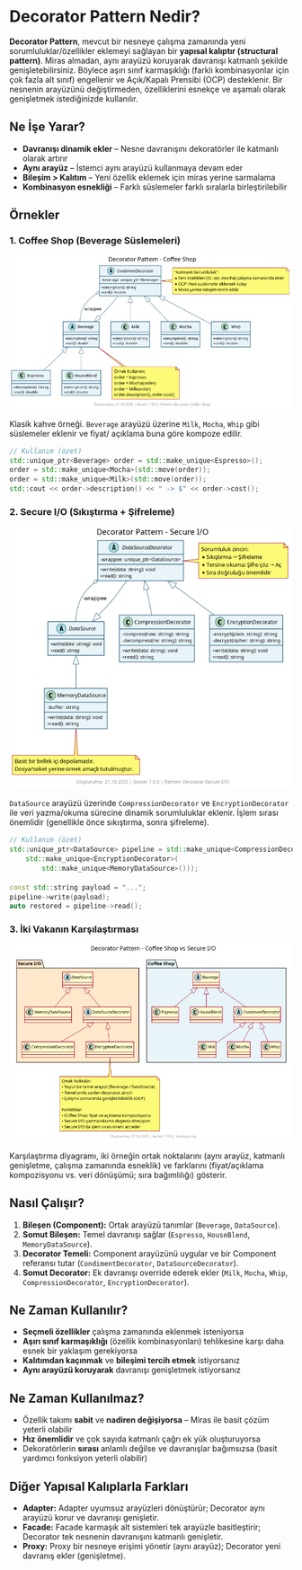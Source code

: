 # Decorator Pattern Nedir?

**Decorator Pattern**, mevcut bir nesneye çalışma zamanında yeni sorumluluklar/özellikler eklemeyi sağlayan bir **yapısal kalıptır (structural pattern)**. Miras almadan, aynı arayüzü koruyarak davranışı katmanlı şekilde genişletebilirsiniz. Böylece aşırı sınıf karmaşıklığı (farklı kombinasyonlar için çok fazla alt sınıf) engellenir ve Açık/Kapalı Prensibi (OCP) desteklenir. Bir nesnenin arayüzünü değiştirmeden, özelliklerini esnekçe ve aşamalı olarak genişletmek istediğinizde kullanılır.

## Ne İşe Yarar?

- **Davranışı dinamik ekler** – Nesne davranışını dekoratörler ile katmanlı olarak artırır
- **Aynı arayüz** – İstemci aynı arayüzü kullanmaya devam eder
- **Bileşim > Kalıtım** – Yeni özellik eklemek için miras yerine sarmalama
- **Kombinasyon esnekliği** – Farklı süslemeler farklı sıralarla birleştirilebilir

## Örnekler

### 1. Coffee Shop (Beverage Süslemeleri)

![Coffee Shop Decorator](./coffee_shop/diagram.png)

Klasik kahve örneği. `Beverage` arayüzü üzerine `Milk`, `Mocha`, `Whip` gibi süslemeler eklenir ve fiyat/ açıklama buna göre kompoze edilir.

```cpp
// Kullanım (özet)
std::unique_ptr<Beverage> order = std::make_unique<Espresso>();
order = std::make_unique<Mocha>(std::move(order));
order = std::make_unique<Milk>(std::move(order));
std::cout << order->description() << " -> $" << order->cost();
```

### 2. Secure I/O (Sıkıştırma + Şifreleme)

![Secure IO Decorator](./secure_io/diagram.png)

`DataSource` arayüzü üzerinde `CompressionDecorator` ve `EncryptionDecorator` ile veri yazma/okuma sürecine dinamik sorumluluklar eklenir. İşlem sırası önemlidir (genellikle önce sıkıştırma, sonra şifreleme). 

```cpp
// Kullanım (özet)
std::unique_ptr<DataSource> pipeline = std::make_unique<CompressionDecorator>(
    std::make_unique<EncryptionDecorator>(
        std::make_unique<MemoryDataSource>()));

const std::string payload = "...";
pipeline->write(payload);
auto restored = pipeline->read();
```

### 3. İki Vakanın Karşılaştırması

![Decorator Comparison](./coffee_secure_diff/diagram.png)

Karşılaştırma diyagramı, iki örneğin ortak noktalarını (aynı arayüz, katmanlı genişletme, çalışma zamanında esneklik) ve farklarını (fiyat/açıklama kompozisyonu vs. veri dönüşümü; sıra bağımlılığı) gösterir.

## Nasıl Çalışır?

1. **Bileşen (Component):** Ortak arayüzü tanımlar (`Beverage`, `DataSource`).
2. **Somut Bileşen:** Temel davranışı sağlar (`Espresso`, `HouseBlend`, `MemoryDataSource`).
3. **Decorator Temeli:** Component arayüzünü uygular ve bir Component referansı tutar (`CondimentDecorator`, `DataSourceDecorator`).
4. **Somut Decorator:** Ek davranışı override ederek ekler (`Milk`, `Mocha`, `Whip`, `CompressionDecorator`, `EncryptionDecorator`).

## Ne Zaman Kullanılır?

- **Seçmeli özellikler** çalışma zamanında eklenmek isteniyorsa
- **Aşırı sınıf karmaşıklığı** (özellik kombinasyonları) tehlikesine karşı daha esnek bir yaklaşım gerekiyorsa
- **Kalıtımdan kaçınmak** ve **bileşimi tercih etmek** istiyorsanız
- **Aynı arayüzü koruyarak** davranışı genişletmek istiyorsanız

## Ne Zaman Kullanılmaz?

- Özellik takımı **sabit** ve **nadiren değişiyorsa** – Miras ile basit çözüm yeterli olabilir
- **Hız önemlidir** ve çok sayıda katmanlı çağrı ek yük oluşturuyorsa
- Dekoratörlerin **sırası** anlamlı değilse ve davranışlar bağımsızsa (basit yardımcı fonksiyon yeterli olabilir)

## Diğer Yapısal Kalıplarla Farkları

- **Adapter:** Adapter uyumsuz arayüzleri dönüştürür; Decorator aynı arayüzü korur ve davranışı genişletir.
- **Facade:** Facade karmaşık alt sistemleri tek arayüzle basitleştirir; Decorator tek nesnenin davranışını katmanlı genişletir.
- **Proxy:** Proxy bir nesneye erişimi yönetir (aynı arayüz); Decorator yeni davranış ekler (genişletme).